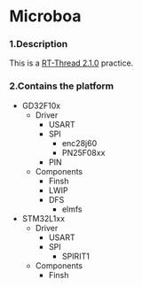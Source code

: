 # Microboa 

### 1.Description
This is a [RT-Thread 2.1.0]( http://www.rt-thread.org) practice.
### 2.Contains the platform
- GD32F10x
	- Driver
		- USART
		- SPI
			- enc28j60
			- PN25F08xx 
		- PIN
	- Components
		- Finsh
		- LWIP
		- DFS
			- elmfs
- STM32L1xx
	- Driver
		- USART
		- SPI
			- SPIRIT1 
	- Components
		- Finsh